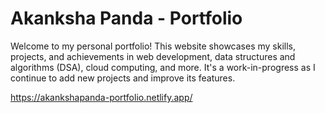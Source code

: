 # Akanksha Panda - Portfolio


Welcome to my personal portfolio! This website showcases my skills, projects, and achievements in web development, data structures and algorithms (DSA), cloud computing, and more. It's a work-in-progress as I continue to add new projects and improve its features.

https://akankshapanda-portfolio.netlify.app/
